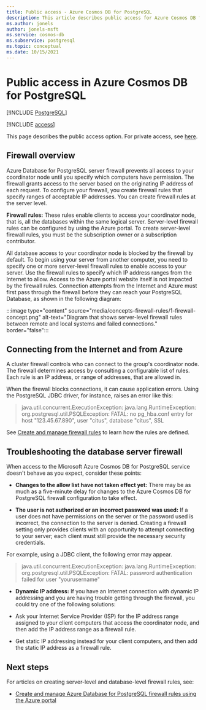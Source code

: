 ```yaml
---
title: Public access - Azure Cosmos DB for PostgreSQL
description: This article describes public access for Azure Cosmos DB for PostgreSQL.
ms.author: jonels
author: jonels-msft
ms.service: cosmos-db
ms.subservice: postgresql
ms.topic: conceptual
ms.date: 10/15/2021
---
```


# Public access in Azure Cosmos DB for PostgreSQL

[!INCLUDE [PostgreSQL](../includes/appliesto-postgresql.md)]

[!INCLUDE [access](includes/access.md)]

This page describes the public access option. For private access, see
[here](concepts-private-access.md).

## Firewall overview

Azure Database for PostgreSQL server firewall prevents all access to your coordinator node until you specify which computers have permission. The firewall grants access to the server based on the originating IP address of each request.
To configure your firewall, you create firewall rules that specify ranges of acceptable IP addresses. You can create firewall rules at the server level.

**Firewall rules:** These rules enable clients to access your coordinator node, that is, all the databases within the same logical server. Server-level firewall rules can be configured by using the Azure portal. To create server-level firewall rules, you must be the subscription owner or a subscription contributor.

All database access to your coordinator node is blocked by the firewall by default. To begin using your server from another computer, you need to specify one or more server-level firewall rules to enable access to your server. Use the firewall rules to specify which IP address ranges from the Internet to allow. Access to the Azure portal website itself is not impacted by the firewall rules.
Connection attempts from the Internet and Azure must first pass through the firewall before they can reach your PostgreSQL Database, as shown in the following diagram:

:::image type="content" source="media/concepts-firewall-rules/1-firewall-concept.png" alt-text="Diagram that shows server-level firewall rules between remote and local systems and failed connections." border="false":::

## Connecting from the Internet and from Azure

A cluster firewall controls who can connect to the group's coordinator node. The firewall determines access by consulting a configurable list of rules. Each rule is an IP address, or range of addresses, that are allowed in.

When the firewall blocks connections, it can cause application errors. Using the PostgreSQL JDBC driver, for instance, raises an error like this:

> java.util.concurrent.ExecutionException: java.lang.RuntimeException:
> org.postgresql.util.PSQLException: FATAL: no pg\_hba.conf entry for host "123.45.67.890", user "citus", database "citus", SSL

See [Create and manage firewall rules](howto-manage-firewall-using-portal.md) to learn how the rules are defined.

## Troubleshooting the database server firewall
When access to the Microsoft Azure Cosmos DB for PostgreSQL service doesn't behave as you expect, consider these points:

* **Changes to the allow list have not taken effect yet:** There may be as much as a five-minute delay for changes to the Azure Cosmos DB for PostgreSQL firewall configuration to take effect.

* **The user is not authorized or an incorrect password was used:** If a user does not have permissions on the server or the password used is incorrect, the connection to the server is denied. Creating a firewall setting only provides clients with an opportunity to attempt connecting to your server; each client must still provide the necessary security credentials.

For example, using a JDBC client, the following error may appear.
> java.util.concurrent.ExecutionException: java.lang.RuntimeException: org.postgresql.util.PSQLException: FATAL: password authentication failed for user "yourusername"

* **Dynamic IP address:** If you have an Internet connection with dynamic IP addressing and you are having trouble getting through the firewall, you could try one of the following solutions:

* Ask your Internet Service Provider (ISP) for the IP address range assigned to your client computers that access the coordinator node, and then add the IP address range as a firewall rule.

* Get static IP addressing instead for your client computers, and then add the static IP address as a firewall rule.

## Next steps
For articles on creating server-level and database-level firewall rules, see:
* [Create and manage Azure Database for PostgreSQL firewall rules using the Azure portal](howto-manage-firewall-using-portal.md)
